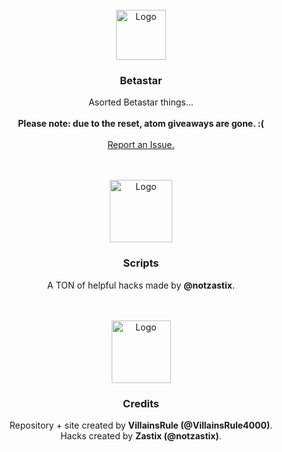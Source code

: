 <div id="top"></div>
<br />
<div align="center">
  <a href="https://betastar.org">
    <img src="https://VillainsRule2000.github.io/Betastar/images/logo.png" alt="Logo" width="80" height="80">
  </a>
  <h3 align="center">Betastar</h3>

  <p align="center">
    Asorted Betastar things...<br>
    <br>
    <b>Please note: due to the reset, atom giveaways are gone. :(</b><br>
    <br>
    <a href="https://github.com/VillainsRule2000/Betastar/issues">Report an Issue.</a>
  </p>
</div>
<br>
<div id="top"></div>
<br />
<div align="center">
  <a href="https://VillainsRule2000.github.io/Betastar/scripts">
    <img src="https://VillainsRule2000.github.io/Betastar/images/spaceDebugger.gif" alt="Logo" width="100" height="100">
  </a>
  <h3 align="center">Scripts</h3>

  <p align="center">
    A TON of helpful hacks made by <b>@notzastix</b>.
  </p>
</div>
<br>
<div id="top"></div>
<br />
<div align="center">
  <img src="https://VillainsRule2000.github.io/Betastar/images/diamondGift.png" alt="Logo" width="95" height="100">
  <h3 align="center">Credits</h3>

  <p align="center">
    Repository + site created by <b>VillainsRule (@VillainsRule4000)</b>.<br>
    Hacks created by <b>Zastix (@notzastix)</b>.
  </p>
</div>
